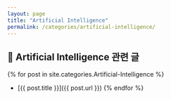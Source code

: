 ```yaml
---
layout: page
title: "Artificial Intelligence"
permalink: /categories/artificial-intelligence/
---
```


## 🤖 Artificial Intelligence 관련 글

{% for post in site.categories.Artificial-Intelligence %}
-  [{{ post.title }}]({{ post.url }})
{% endfor %}
